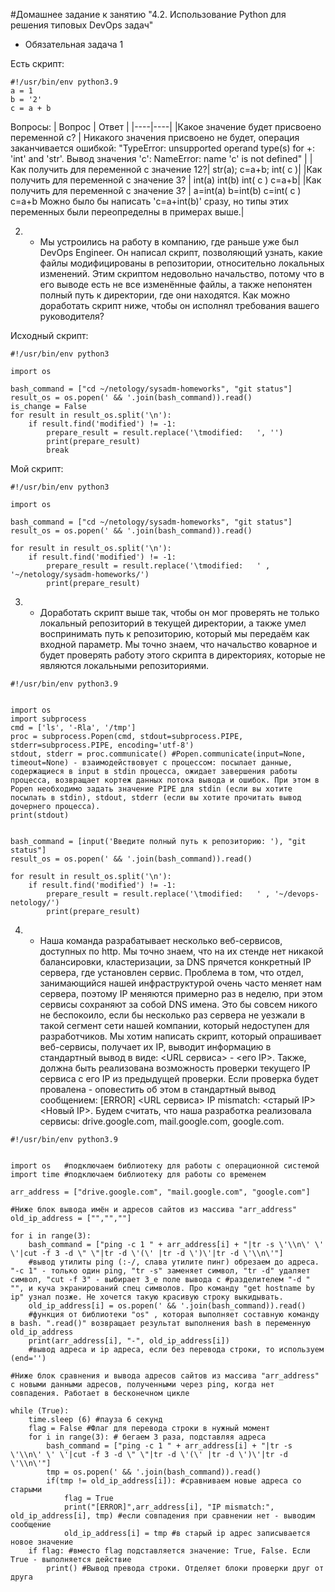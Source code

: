 #Домашнее задание к занятию "4.2. Использование Python для решения типовых DevOps задач"
 - Обязательная задача 1

Есть скрипт:
```
#!/usr/bin/env python3.9
a = 1
b = '2'
c = a + b
```
Вопросы:
| Вопрос	| Ответ |
|----|----|
|Какое значение будет присвоено переменной c? |	Никакого значения присвоено не будет, операция заканчивается ошибкой: "TypeError: unsupported operand type(s) for +: 'int' and 'str'. Вывод значения 'c': NameError: name 'c' is not defined" |
|Как получить для переменной c значение 12?|	str(a); c=a+b; int( c )|
|Как получить для переменной c значение 3?	| int(a) int(b) int( c ) c=a+b|
|Как получить для переменной c значение 3?	| a=int(a) b=int(b) c=int( c ) c=a+b Можно было бы написать 'c=a+int(b)' сразу, но типы этих переменных были переопределны в примерах выше.|


2. - Мы устроились на работу в компанию, где раньше уже был DevOps Engineer. Он написал скрипт, позволяющий узнать, какие файлы модифицированы в репозитории, относительно локальных изменений. Этим скриптом недовольно начальство, потому что в его выводе есть не все изменённые файлы, а также непонятен полный путь к директории, где они находятся. Как можно доработать скрипт ниже, чтобы он исполнял требования вашего руководителя?

Исходный скрипт:
```
#!/usr/bin/env python3

import os

bash_command = ["cd ~/netology/sysadm-homeworks", "git status"]
result_os = os.popen(' && '.join(bash_command)).read()
is_change = False
for result in result_os.split('\n'):
    if result.find('modified') != -1:
        prepare_result = result.replace('\tmodified:   ', '')
        print(prepare_result)
        break
```

Мой скрипт:
```
#!/usr/bin/env python3

import os

bash_command = ["cd ~/netology/sysadm-homeworks", "git status"]
result_os = os.popen(' && '.join(bash_command)).read()

for result in result_os.split('\n'):
    if result.find('modified') != -1:
        prepare_result = result.replace('\tmodified:   ' , '~/netology/sysadm-homeworks/')
        print(prepare_result)
```

3. - Доработать скрипт выше так, чтобы он мог проверять не только локальный репозиторий в текущей директории, а также умел воспринимать путь к репозиторию, который мы передаём как входной параметр. Мы точно знаем, что начальство коварное и будет проверять работу этого скрипта в директориях, которые не являются локальными репозиториями.	
	
```
#!/usr/bin/env python3.9


import os
import subprocess
cmd = ['ls', '-Rla', '/tmp']
proc = subprocess.Popen(cmd, stdout=subprocess.PIPE, stderr=subprocess.PIPE, encoding='utf-8')
stdout, stderr = proc.communicate() #Popen.communicate(input=None, timeout=None) - взаимодействовует с процессом: посылает данные, содержащиеся в input в stdin процесса, ожидает завершения работы процесса, возвращает кортеж данных потока вывода и ошибок. При этом в Popen необходимо задать значение PIPE для stdin (если вы хотите посылать в stdin), stdout, stderr (если вы хотите прочитать вывод дочернего процесса).
print(stdout)


bash_command = [input('Введите полный путь к репозиторию: '), "git status"]
result_os = os.popen(' && '.join(bash_command)).read()

for result in result_os.split('\n'):
    if result.find('modified') != -1:
        prepare_result = result.replace('\tmodified:   ' , '~/devops-netology/')
        print(prepare_result)
```
		
4. - Наша команда разрабатывает несколько веб-сервисов, доступных по http. Мы точно знаем, что на их стенде нет никакой балансировки, кластеризации, за DNS прячется конкретный IP сервера, где установлен сервис. Проблема в том, что отдел, занимающийся нашей инфраструктурой очень часто меняет нам сервера, поэтому IP меняются примерно раз в неделю, при этом сервисы сохраняют за собой DNS имена. Это бы совсем никого не беспокоило, если бы несколько раз сервера не уезжали в такой сегмент сети нашей компании, который недоступен для разработчиков. Мы хотим написать скрипт, который опрашивает веб-сервисы, получает их IP, выводит информацию в стандартный вывод в виде: <URL сервиса> - <его IP>. Также, должна быть реализована возможность проверки текущего IP сервиса c его IP из предыдущей проверки. Если проверка будет провалена - оповестить об этом в стандартный вывод сообщением: [ERROR] <URL сервиса> IP mismatch: <старый IP> <Новый IP>. Будем считать, что наша разработка реализовала сервисы: drive.google.com, mail.google.com, google.com.		
	
		
```
#!/usr/bin/env python3.9


import os	#подключаем библиотеку для работы с операционной системой
import time #подключаем библиотеку для работы со временем

arr_address = ["drive.google.com", "mail.google.com", "google.com"] 

#Ниже блок вывода имён и адресов сайтов из массива "arr_address"
old_ip_address = ["","",""]

for i in range(3):
	bash_command = ["ping -c 1 " + arr_address[i] + "|tr -s \'\\n\' \' \'|cut -f 3 -d \" \"|tr -d \'(\' |tr -d \')\'|tr -d \'\\n\'"] 
	#вывод утилиты ping (:-/, слава утилите пинг) обрезаем до адреса. "-с 1" - только один ping, "tr -s" заменяет символ, "tr -d" удаляет символ, "cut -f 3" - выбирает 3_е поле вывода с #разделителем "-d " "", и куча экранирований спец символов. Про команду "get hostname by ip" узнал позже. Не хочется такую красивую строку выкидывать.
	old_ip_address[i] = os.popen(' && '.join(bash_command)).read()
	#функция от библиотеки "os" , которая выполняет составную команду в bash. ".read()" возвращает результат выполнения bash в переменную old_ip_address
	print(arr_address[i], "-", old_ip_address[i]) 
	#вывод адреса и ip адреса, если без перевода строки, то используем (end='')

#Ниже блок сравнения и вывода адресов сайтов из массива "arr_address" с новыми данными адресов, полученными через ping, когда нет совпадения. Работает в бесконечном цикле

while (True):
	time.sleep (6) #пауза 6 секунд
	flag = False #Флаг для перевода строки в нужный момент
	for i in range(3): # бегаем 3 раза, подставляя адреса
		bash_command = ["ping -c 1 " + arr_address[i] + "|tr -s \'\\n\' \' \'|cut -f 3 -d \" \"|tr -d \'(\' |tr -d \')\'|tr -d \'\\n\'"] 
		tmp = os.popen(' && '.join(bash_command)).read()
		if(tmp != old_ip_address[i]): #сравниваем новые адреса со старыми
			flag = True
			print("[ERROR]",arr_address[i], "IP mismatch:", old_ip_address[i], tmp) #если совпадения при сравнении нет - выводим сообщение
			old_ip_address[i] = tmp #в старый ip адрес записывается новое значение
	if flag: #вместо flag подставляется значение: True, False. Если True - выполняется действие
		print() #Вывод превода строки. Отделяет блоки проверки друг от друга
```

		
		
		
		
		
		
